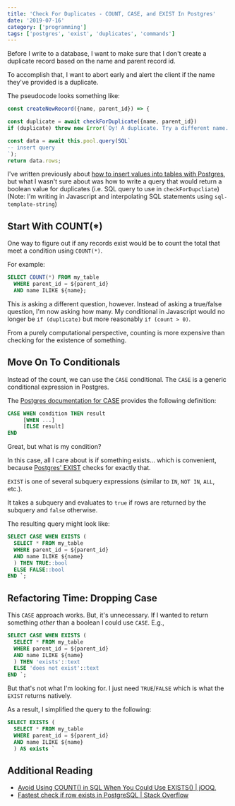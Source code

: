 ```yaml
---
title: 'Check For Duplicates - COUNT, CASE, and EXIST In Postgres'
date: '2019-07-16'
category: ['programming']
tags: ['postgres', 'exist', 'duplicates', 'commands']
---
```

Before I write to a database, I want to make sure that I don't create a duplicate record based on the name and parent record id.

To accomplish that, I want to abort early and alert the client if the name they've provided is a duplicate.

The pseudocode looks something like:
```javascript
const createNewRecord({name, parent_id}) => {

const duplicate = await checkForDuplicate({name, parent_id})
if (duplicate) throw new Error(`Oy! A duplicate. Try a different name. We already have a value for --> `, ${name})

const data = await this.pool.query(SQL`
-- insert query
`);
return data.rows;
```

I've written previously about [how to insert values into tables with Postgres](../../2019-07-11/psql-insert-multiple-values/), but what I wasn't sure about was how to write a query that would return a boolean value for duplicates (i.e. SQL query to use in `checkForDupcliate`)
(Note: I'm writing in Javascript and interpolating SQL statements using `sql-template-string`)

## Start With COUNT(*)
One way to figure out if any records exist would be to count the total that meet a condition using `COUNT(*)`.

For example:
```sql
SELECT COUNT(*) FROM my_table
  WHERE parent_id = ${parent_id}
  AND name ILIKE ${name};
```
This _is_ asking a different question, however. Instead of asking a true/false question, I'm now asking how many.
My conditional in Javascript would no longer be `if (duplicate)` but more reasonably `if (count > 0)`.

From a purely computational perspective, counting is more expensive than checking for the existence of something.

## Move On To Conditionals
Instead of the count, we can use the `CASE` conditional. The `CASE` is a generic conditional expression in Postgres.

The [Postgres documentation for CASE](https://www.postgresql.org/docs/current/functions-conditional.html#FUNCTIONS-CASE) provides the following definition:
```sql
CASE WHEN condition THEN result
     [WHEN ...]
     [ELSE result]
END
```

Great, but what is my condition?

In this case, all I care about is if something exists… which is convenient, because [Postgres' EXIST](https://www.postgresql.org/docs/current/functions-subquery.html#FUNCTIONS-SUBQUERY-EXISTS) checks for exactly that.

`EXIST` is one of several subquery expressions (similar to `IN`, `NOT IN`, `ALL`, etc.).

It takes a subquery and evaluates to `true` if rows are returned by the subquery and `false` otherwise.

The resulting query might look like:
``` sql
SELECT CASE WHEN EXISTS (
  SELECT * FROM my_table
  WHERE parent_id = ${parent_id}
  AND name ILIKE ${name}
  ) THEN TRUE::bool
  ELSE FALSE::bool
END `;
```

## Refactoring Time: Dropping Case
This `CASE` approach works. But, it's unnecessary. If I wanted to return something _other_ than a boolean I could use `CASE`. E.g.,
``` sql
SELECT CASE WHEN EXISTS (
  SELECT * FROM my_table
  WHERE parent_id = ${parent_id}
  AND name ILIKE ${name}
  ) THEN 'exists'::text
  ELSE 'does not exist'::text
END `;
```

But that's not what I'm looking for. I just need `TRUE`/`FALSE` which is what the `EXIST` returns natively.

As a result, I simplified the query to the following:
```sql
SELECT EXISTS (
  SELECT * FROM my_table
  WHERE parent_id = ${parent_id}
  AND name ILIKE ${name}
  ) AS exists `
```


## Additional Reading
* [Avoid Using COUNT() in SQL When You Could Use EXISTS() |  jOOQ.](https://blog.jooq.org/2016/09/14/avoid-using-count-in-sql-when-you-could-use-exists/)
* [Fastest check if row exists in PostgreSQL | Stack Overflow](https://stackoverflow.com/questions/7471625/fastest-check-if-row-exists-in-postgresql)
